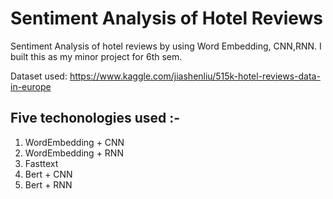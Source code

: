 # Sentiment Analysis of Hotel Reviews

Sentiment Analysis of hotel reviews by using Word Embedding, CNN,RNN. I built this as my minor project for 6th sem. 

Dataset used: https://www.kaggle.com/jiashenliu/515k-hotel-reviews-data-in-europe
## Five techonologies used :-
1. WordEmbedding + CNN
2. WordEmbedding + RNN
3. Fasttext
4. Bert + CNN
5. Bert + RNN

